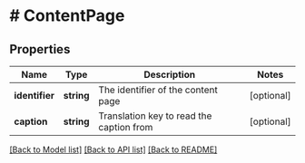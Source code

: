 # # ContentPage

## Properties

Name | Type | Description | Notes
------------ | ------------- | ------------- | -------------
**identifier** | **string** | The identifier of the content page | [optional]
**caption** | **string** | Translation key to read the caption from | [optional]

[[Back to Model list]](../../README.md#models) [[Back to API list]](../../README.md#endpoints) [[Back to README]](../../README.md)

